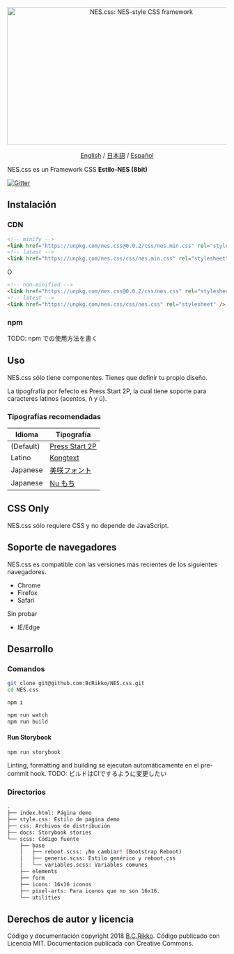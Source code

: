 <div align="center">
  <a href="https://bcrikko.github.io/NES.css/" target="_blank"><img src="https://user-images.githubusercontent.com/5305599/49061716-da649680-f254-11e8-9a89-d95a7407ec6a.png" alt="NES.css: NES-style  CSS framework" style="max-width:100%;" width="600" height="315"></a>

  <a href="README.md">English</a> / <a href="README-jp.md">日本語</a> / <a href="README-es.md">Español</a>
</div>

NES.css es un Framework CSS **Estilo-NES (8bit)**


[![Gitter][gitter-badge]][gitter]

## Instalación

### CDN

```html
<!-- minify -->
<link href="https://unpkg.com/nes.css@0.0.2/css/nes.min.css" rel="stylesheet" />
<!-- latest -->
<link href="https://unpkg.com/nes.css/css/nes.min.css" rel="stylesheet" />
```

O

```html
<!-- non-minified -->
<link href="https://unpkg.com/nes.css@0.0.2/css/nes.css" rel="stylesheet" />
<!-- latest -->
<link href="https://unpkg.com/nes.css/css/nes.css" rel="stylesheet" />
```

### npm

TODO: npm での使用方法を書く

## Uso

NES.css sólo tiene componentes. Tienes que definir tu propio diseño.

La tipogfrafía por fefecto es Press Start 2P, la cual tiene soporte para caracteres latinos (acentos, ñ y ü).

### Tipografías recomendadas

|Idioma|Tipografía|
|----|----|
|(Default)|[Press Start 2P](https://fonts.google.com/specimen/Press+Start+2P)|
|Latino|[Kongtext](https://www.dafont.com/kongtext.font)|
|Japanese|[美咲フォント](http://www.geocities.jp/littlimi/misaki.htm)|
|Japanese|[Nu もち](http://kokagem.sakura.ne.jp/font/mochi/)|


## CSS Only

NES.css sólo requiere CSS y no depende de JavaScript.


## Soporte de navegadores

NES.css es compatible con las versiones más recientes de los siguientes navegadores.
* Chrome
* Firefox
* Safari

Sin probar
* IE/Edge


## Desarrollo

### Comandos
```sh
git clone git@github.com:BcRikko/NES.css.git
cd NES.css

npm i

npm run watch
npm run build
```

#### Run Storybook
```
npm run storybook
```

Linting, formatting and building se ejecutan automáticamente en el pre-commit hook.
TODO: ビルドはCIでするように変更したい

### Directorios
```sh
.
├── index.html: Página demo
├── style.css: Estilo de página demo
├── css: Archivos de distribución
├── docs: Storybook stories
└── scss: Código fuente
    ├── base
    │   ├── reboot.scss: ¡No cambiar! (Bootstrap Reboot)
    │   ├── generic.scss: Estilo genérico y reboot.css
    │   └── variables.scss: Variables comunes
    ├── elements
    ├── form
    ├── icons: 16x16 iconos
    ├── pixel-arts: Para iconos que no son 16x16.
    └── utilities
```



## Derechos de autor y licencia

Código y documentación copyright 2018 [B.C.Rikko](https://github.com/BcRikko). Código publicado con Licencia MIT. Documentación publicada con Creative Commons.






[gitter]: https://gitter.im/nostalgic-css/Lobby
[gitter-badge]: https://img.shields.io/gitter/room/nostalgic-css/Lobby.svg
